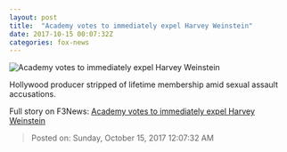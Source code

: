 ```yaml
---
layout: post
title:  "Academy votes to immediately expel Harvey Weinstein"
date: 2017-10-15 00:07:32Z
categories: fox-news
---
```


![Academy votes to immediately expel Harvey Weinstein](http://a57.foxnews.com/media2.foxnews.com/BrightCove/694940094001/2017/10/15/640/360/694940094001_5611031978001_5611016015001-vs.jpg)

Hollywood producer stripped of lifetime membership amid sexual assault accusations.


Full story on F3News: [Academy votes to immediately expel Harvey Weinstein](http://www.f3nws.com/n/ZxgXGB)

> Posted on: Sunday, October 15, 2017 12:07:32 AM
